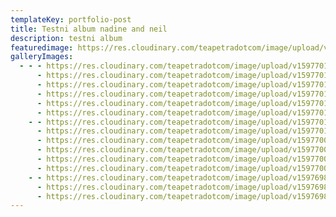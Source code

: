 ```yaml
---
templateKey: portfolio-post
title: Testni album nadine and neil
description: testni album
featuredimage: https://res.cloudinary.com/teapetradotcom/image/upload/v1597701098/Portfolio/Elopement%20-%20Nadine%20Neil/_MG_2003-min_ykr4is.jpg
galleryImages:
  - - - https://res.cloudinary.com/teapetradotcom/image/upload/v1597701098/Portfolio/Elopement%20-%20Nadine%20Neil/_MG_2003-min_ykr4is.jpg
      - https://res.cloudinary.com/teapetradotcom/image/upload/v1597701040/Portfolio/Elopement%20-%20Nadine%20Neil/_MG_2006-min_ltbtgc.jpg
      - https://res.cloudinary.com/teapetradotcom/image/upload/v1597701033/Portfolio/Elopement%20-%20Nadine%20Neil/_MG_2033-min_sblb2o.jpg
      - https://res.cloudinary.com/teapetradotcom/image/upload/v1597701025/Portfolio/Elopement%20-%20Nadine%20Neil/_MG_2000-min_nyazpk.jpg
      - https://res.cloudinary.com/teapetradotcom/image/upload/v1597701020/Portfolio/Elopement%20-%20Nadine%20Neil/_MG_2034-min_ctqdrc.jpg
      - https://res.cloudinary.com/teapetradotcom/image/upload/v1597701019/Portfolio/Elopement%20-%20Nadine%20Neil/_MG_1997-min_oum0mp.jpg
    - - https://res.cloudinary.com/teapetradotcom/image/upload/v1597701009/Portfolio/Elopement%20-%20Nadine%20Neil/_MG_2030-min_a35zs7.jpg
      - https://res.cloudinary.com/teapetradotcom/image/upload/v1597701003/Portfolio/Elopement%20-%20Nadine%20Neil/_MG_1998-min_pijv0v.jpg
      - https://res.cloudinary.com/teapetradotcom/image/upload/v1597700987/Portfolio/Elopement%20-%20Nadine%20Neil/_MG_2022-min_eix4pe.jpg
      - https://res.cloudinary.com/teapetradotcom/image/upload/v1597700967/Portfolio/Elopement%20-%20Nadine%20Neil/_MG_2020-min_yvxnu4.jpg
      - https://res.cloudinary.com/teapetradotcom/image/upload/v1597700944/Portfolio/Elopement%20-%20Nadine%20Neil/_MG_2019-min_xxvitf.jpg
      - https://res.cloudinary.com/teapetradotcom/image/upload/v1597700911/Portfolio/Elopement%20-%20Nadine%20Neil/_MG_2016-min_xuctos.jpg
    - - https://res.cloudinary.com/teapetradotcom/image/upload/v1597698979/Portfolio/Elopement%20-%20Nadine%20Neil/_MG_1982-min_n3ciqj.jpg
      - https://res.cloudinary.com/teapetradotcom/image/upload/v1597698967/Portfolio/Elopement%20-%20Nadine%20Neil/_MG_1983-min_weotfx.jpg
      - https://res.cloudinary.com/teapetradotcom/image/upload/v1597698965/Portfolio/Elopement%20-%20Nadine%20Neil/_MG_1968-min_dgpq4q.jpg
---
```

